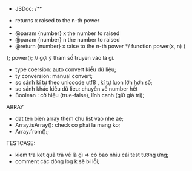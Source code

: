 - JSDoc: 
/**
 * returns x raised to the n-th power
 * 
 * @param {number} x the number to raised
 * @param {number} n the number to raised
 * @return {number} x raise to the n-th power
 */
  function power(x, n) {

  };
  power(); // gợi ý tham số truyen vào là gì.

- type coersion: auto convert kiểu dữ liệu;
- ty conversion: manual convert;
- so sánh kí tự theo unicoode utf8 , kí tự luon lớn hơn số;
- so sánh khác kiểu dữ lieu: chuyển về number hết
- Boolean : cờ hiệu (true-false), lính canh (giữ giá trị);

ARRAY
- dat ten bien array them chu list vao nhe ae;
- Array.isArray(): check co phai la mang ko;
- Array.from():;

TESTCASE:
- kiem tra ket quả trả về là gì => có bao nhiu cái test tương ứng;
- comment các dòng log k sẽ bi lỗi;